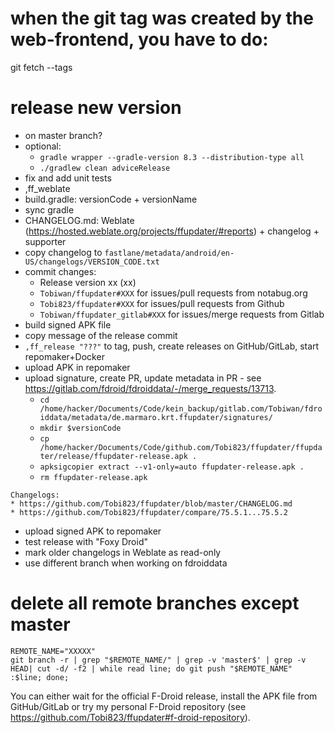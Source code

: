 # when the git tag was created by the web-frontend, you have to do:

git fetch --tags

# release new version

- on master branch?
- optional:
  - `gradle wrapper --gradle-version 8.3 --distribution-type all`
  - `./gradlew clean adviceRelease`
- fix and add unit tests
- ,ff_weblate
- build.gradle: versionCode + versionName
- sync gradle
- CHANGELOG.md: Weblate (https://hosted.weblate.org/projects/ffupdater/#reports) + changelog + supporter
- copy changelog to `fastlane/metadata/android/en-US/changelogs/VERSION_CODE.txt`
- commit changes:
  - Release version xx (xx)
  - `Tobiwan/ffupdater#XXX` for issues/pull requests from notabug.org
  - `Tobi823/ffupdater#XXX` for issues/pull requests from Github
  - `Tobiwan/ffupdater_gitlab#XXX` for issues/merge requests from Gitlab
- build signed APK file
- copy message of the release commit
- `,ff_release "???"` to tag, push, create releases on GitHub/GitLab, start repomaker+Docker
- upload APK in repomaker
- upload signature, create PR, update metadata in PR -
  see https://gitlab.com/fdroid/fdroiddata/-/merge_requests/13713.
  - `cd /home/hacker/Documents/Code/kein_backup/gitlab.com/Tobiwan/fdroiddata/metadata/de.marmaro.krt.ffupdater/signatures/`
  - `mkdir $versionCode`
  - `cp /home/hacker/Documents/Code/github.com/Tobi823/ffupdater/ffupdater/release/ffupdater-release.apk .`
  - `apksigcopier extract --v1-only=auto ffupdater-release.apk .`
  - `rm ffupdater-release.apk`

```
Changelogs:
* https://github.com/Tobi823/ffupdater/blob/master/CHANGELOG.md
* https://github.com/Tobi823/ffupdater/compare/75.5.1...75.5.2
```

- upload signed APK to repomaker
- test release with "Foxy Droid"
- mark older changelogs in Weblate as read-only
- use different branch when working on fdroiddata

# delete all remote branches except master

````
REMOTE_NAME="XXXXX"
git branch -r | grep "$REMOTE_NAME/" | grep -v 'master$' | grep -v HEAD| cut -d/ -f2 | while read line; do git push "$REMOTE_NAME" :$line; done;
````

You can either wait for the official F-Droid release, install the APK file from GitHub/GitLab or try my
personal F-Droid repository (see https://github.com/Tobi823/ffupdater#f-droid-repository).